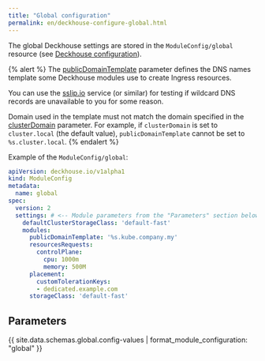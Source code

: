 ```yaml
---
title: "Global configuration"
permalink: en/deckhouse-configure-global.html
---
```


The global Deckhouse settings are stored in the `ModuleConfig/global` resource (see [Deckhouse configuration](./#deckhouse-configuration)).

{% alert %}
The [publicDomainTemplate](#parameters-modules-publicdomaintemplate) parameter defines the DNS names template some Deckhouse modules use to create Ingress resources.

You can use the [sslip.io](https://sslip.io/) service (or similar) for testing if wildcard DNS records are unavailable to you for some reason.

Domain used in the template must not match the domain specified in the [clusterDomain](installing/configuration.html#clusterconfiguration-clusterdomain) parameter. For example, if `clusterDomain` is set to `cluster.local` (the default value), `publicDomainTemplate` cannot be set to `%s.cluster.local`.
{% endalert %}

Example of the `ModuleConfig/global`:

```yaml
apiVersion: deckhouse.io/v1alpha1
kind: ModuleConfig
metadata:
  name: global
spec:
  version: 2
  settings: # <-- Module parameters from the "Parameters" section below.
    defaultClusterStorageClass: 'default-fast'
    modules:
      publicDomainTemplate: '%s.kube.company.my'
      resourcesRequests:
        controlPlane:
          cpu: 1000m
          memory: 500M
      placement:
        customTolerationKeys:
        - dedicated.example.com
      storageClass: 'default-fast'
```

## Parameters

{{ site.data.schemas.global.config-values | format_module_configuration: "global" }}
